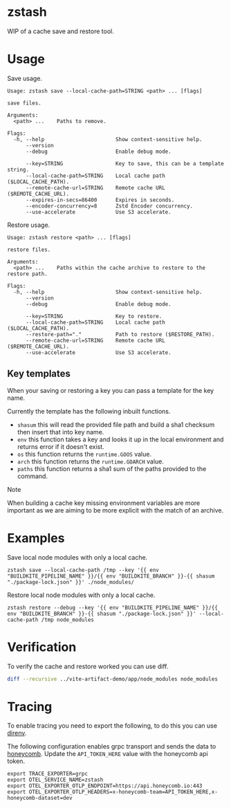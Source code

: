 # zstash

WIP of a cache save and restore tool.

# Usage

Save usage.

```
Usage: zstash save --local-cache-path=STRING <path> ... [flags]

save files.

Arguments:
  <path> ...    Paths to remove.

Flags:
  -h, --help                       Show context-sensitive help.
      --version
      --debug                      Enable debug mode.

      --key=STRING                 Key to save, this can be a template string.
      --local-cache-path=STRING    Local cache path ($LOCAL_CACHE_PATH).
      --remote-cache-url=STRING    Remote cache URL ($REMOTE_CACHE_URL).
      --expires-in-secs=86400      Expires in seconds.
      --encoder-concurrency=8      Zstd Encoder concurrency.
      --use-accelerate             Use S3 accelerate.
```

Restore usage.

```
Usage: zstash restore <path> ... [flags]

restore files.

Arguments:
  <path> ...    Paths within the cache archive to restore to the restore path.

Flags:
  -h, --help                       Show context-sensitive help.
      --version
      --debug                      Enable debug mode.

      --key=STRING                 Key to restore.
      --local-cache-path=STRING    Local cache path ($LOCAL_CACHE_PATH).
      --restore-path="."           Path to restore ($RESTORE_PATH).
      --remote-cache-url=STRING    Remote cache URL ($REMOTE_CACHE_URL).
      --use-accelerate             Use S3 accelerate.
```

## Key templates

When your saving or restoring a key you can pass a template for the key name.

Currently the template has the following inbuilt functions.

- `shasum` this will read the provided file path and build a sha1 checksum then insert that into key name.
- `env` this function takes a key and looks it up in the local environment and returns error if it doesn't exist.
- `os` this function returns the `runtime.GOOS` value.
- `arch` this function returns the `runtime.GOARCH` value.
- `paths` this function returns a sha1 sum of the paths provided to the command.

> [!NOTE]
> When building a cache key missing environment variables are more important as we are aiming to be more explicit with the match of an archive.

# Examples

Save local node modules with only a local cache.

```
zstash save --local-cache-path /tmp --key '{{ env "BUILDKITE_PIPELINE_NAME" }}/{{ env "BUILDKITE_BRANCH" }}-{{ shasum "./package-lock.json" }}' ./node_modules/
```

Restore local node modules with only a local cache.

```
zstash restore --debug --key '{{ env "BUILDKITE_PIPELINE_NAME" }}/{{ env "BUILDKITE_BRANCH" }}-{{ shasum "./package-lock.json" }}' --local-cache-path /tmp node_modules
```

# Verification

To verify the cache and restore worked you can use diff.

```bash
diff --recursive ../vite-artifact-demo/app/node_modules node_modules
```

# Tracing

To enable tracing you need to export the following, to do this you can use [direnv](https://direnv.net/).

The following configuration enables grpc transport and sends the data to [honeycomb](https://www.honeycomb.io/distributed-tracing). Update the `API_TOKEN_HERE` value with the honeycomb api token.

```
export TRACE_EXPORTER=grpc
export OTEL_SERVICE_NAME=zstash
export OTEL_EXPORTER_OTLP_ENDPOINT=https://api.honeycomb.io:443
export OTEL_EXPORTER_OTLP_HEADERS=x-honeycomb-team=API_TOKEN_HERE,x-honeycomb-dataset=dev
```